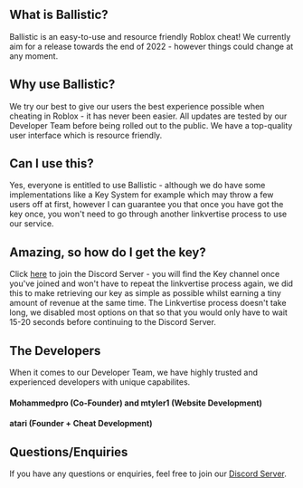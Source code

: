 ## What is Ballistic?
Ballistic is an easy-to-use and resource friendly Roblox cheat!
We currently aim for a release towards the end of 2022 - however things could change at any moment.

## Why use Ballistic?
We try our best to give our users the best experience possible when cheating in Roblox - it has never been easier.
All updates are tested by our Developer Team before being rolled out to the public.
We have a top-quality user interface which is resource friendly.


## Can I use this?
Yes, everyone is entitled to use Ballistic - although we do have some implementations like a Key System for example which may throw a few users off at first, however I can guarantee you that once you have got the key once, you won't need to go through another linkvertise process to use our service.

## Amazing, so how do I get the key?
Click [here](https://linkvertise.com/459484/atari-discord-server) to join the Discord Server - you will find the Key channel once you've joined and won't have to repeat the linkvertise process again, we did this to make retrieving our key as simple as possible whilst earning a tiny amount of revenue at the same time. The Linkvertise process doesn't take long, we disabled most options on that so that you would only have to wait 15-20 seconds before continuing to the Discord Server.

## The Developers
When it comes to our Developer Team, we have highly trusted and experienced developers with unique capabilites.
#### Mohammedpro (Co-Founder) and mtyler1 (Website Development)
#### atari (Founder + Cheat Development)

## Questions/Enquiries 
If you have any questions or enquiries, feel free to join our [Discord Server](https://linkvertise.com/459484/atari-discord-server).
